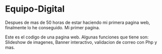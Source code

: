 # Equipo-Digital
Despues de mas de 50 horas de estar haciendo mi primera pagina web, finalmente lo he conseguido. Mi primer pagina.

Este es el codigo de una pagina web.
Algunas funciones que tiene son:
Slideshow de imagenes, Banner interactivo, validacion de correo con Php y mas.

